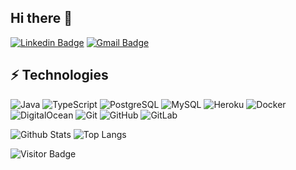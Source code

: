 ## Hi there 👋

[![Linkedin Badge](https://img.shields.io/badge/-mckarsi-blue?style=flat-square&logo=Linkedin&logoColor=white&link=https://www.linkedin.com/in/mckarsi/)](https://www.linkedin.com/in/mckarsi/)
[![Gmail Badge](https://img.shields.io/badge/-karsi.mertcan@gmail.com-c14438?style=flat-square&logo=Gmail&logoColor=white&link=mailto:karsi.mertcan@gmail.com)](mailto:karsi.mertcan@gmail.com)

## ⚡ Technologies

![Java](https://img.shields.io/badge/-java-E34A86?style=flat-square&logo=java)
![TypeScript](https://img.shields.io/badge/-TypeScript-007ACC?style=flat-square&logo=typescript)
![PostgreSQL](https://img.shields.io/badge/-PostgreSQL-336791?style=flat-square&logo=postgresql)
![MySQL](https://img.shields.io/badge/-MySQL-black?style=flat-square&logo=mysql)
![Heroku](https://img.shields.io/badge/-Heroku-430098?style=flat-square&logo=heroku)
![Docker](https://img.shields.io/badge/-Docker-black?style=flat-square&logo=docker)
![DigitalOcean](https://img.shields.io/badge/-Digital%20Ocean-darkblue?style=flat-square&logo=digitalocean)
![Git](https://img.shields.io/badge/-Git-black?style=flat-square&logo=git)
![GitHub](https://img.shields.io/badge/-GitHub-181717?style=flat-square&logo=github)
![GitLab](https://img.shields.io/badge/-GitLab-FCA121?style=flat-square&logo=gitlab)

![Github Stats](https://github-readme-stats.vercel.app/api?username=mckarsi&count_private=true&show_icons=true&include_all_commits=true)
![Top Langs](https://github-readme-stats.vercel.app/api/top-langs/?username=mckarsi&hide=TeX&layout=compact)

![Visitor Badge](https://visitor-badge.laobi.icu/badge?page_id=mckarsi.mckarsi)
